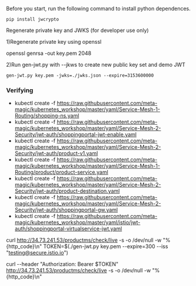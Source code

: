 Before you start, run the following command to install python dependences.

```
pip install jwcrypto
```
Regenerate private key and JWKS (for developer use only)

 1)Regenerate private key using openssl
 
openssl genrsa -out key.pem 2048

2)Run gen-jwt.py with --jkws to create new public key set and demo JWT

    gen-jwt.py key.pem -jwks=./jwks.json --expire=3153600000 

### Verifying #####
- kubectl create -f https://raw.githubusercontent.com/meta-magic/kubernetes_workshop/master/yaml/Service-Mesh-1-Routing/shopping-ns.yaml
- kubectl create -f https://raw.githubusercontent.com/meta-magic/kubernetes_workshop/master/yaml/Service-Mesh-2-Security/jwt-auth/shoppingportal-jwt-enable.yaml
- kubectl create -f https://raw.githubusercontent.com/meta-magic/kubernetes_workshop/master/yaml/Service-Mesh-2-Security/jwt-auth/product-v1.yaml
- kubectl create -f https://raw.githubusercontent.com/meta-magic/kubernetes_workshop/master/yaml/Service-Mesh-1-Routing/product/product-service.yaml
- kubectl create -f https://raw.githubusercontent.com/meta-magic/kubernetes_workshop/master/yaml/Service-Mesh-2-Security/jwt-auth/product-destination.yaml
- kubectl create -f https://raw.githubusercontent.com/meta-magic/kubernetes_workshop/master/yaml/Service-Mesh-2-Security/jwt-auth/shoppingportal-gw.yaml
- kubectl create -f https://raw.githubusercontent.com/meta-magic/kubernetes_workshop/master/yaml/istio/jwt-auth/shoppingportal-virtualservice-jwt.yaml


curl http://34.73.241.53/productms/check/live -s -o /dev/null -w "%{http_code}\n"
TOKEN=$(./gen-jwt.py key.pem --expire=300 --iss "testing@secure.istio.io")


 curl --header "Authorization: Bearer $TOKEN" http://34.73.241.53/productms/check/live -s -o /dev/null -w "%{http_code}\n"

